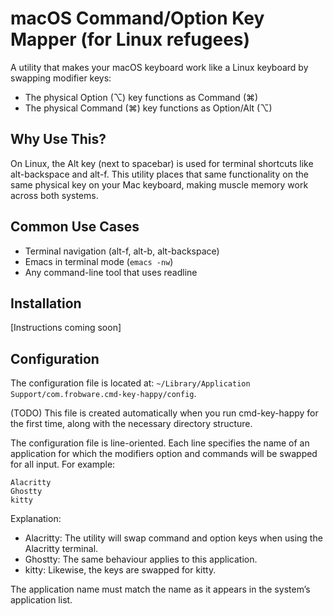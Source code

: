 # macOS Command/Option Key Mapper (for Linux refugees)

A utility that makes your macOS keyboard work like a Linux keyboard by swapping modifier keys:
- The physical Option (⌥) key functions as Command (⌘)
- The physical Command (⌘) key functions as Option/Alt (⌥)

## Why Use This?

On Linux, the Alt key (next to spacebar) is used for terminal shortcuts like alt-backspace and alt-f. This utility places that same functionality on the same physical key on your Mac keyboard, making muscle memory work across both systems.

## Common Use Cases

- Terminal navigation (alt-f, alt-b, alt-backspace)
- Emacs in terminal mode (`emacs -nw`)
- Any command-line tool that uses readline

## Installation

[Instructions coming soon]

## Configuration

The configuration file is located at: `~/Library/Application Support/com.frobware.cmd-key-happy/config`.

(TODO) This file is created automatically when you run cmd-key-happy for the first time, along with the necessary directory structure.

The configuration file is line-oriented. Each line specifies the name of an application for which the modifiers option and commands will be swapped for all input. For example:

```plaintext
Alacritty
Ghostty
kitty
```

Explanation:

- Alacritty: The utility will swap command and option keys when using the Alacritty terminal.
- Ghostty: The same behaviour applies to this application.
- kitty: Likewise, the keys are swapped for kitty.

The application name must match the name as it appears in the system’s application list.
